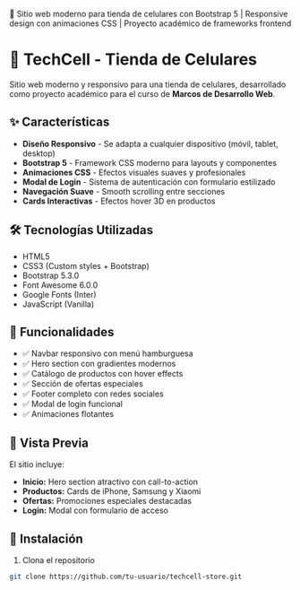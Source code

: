 🚀 Sitio web moderno para tienda de celulares con Bootstrap 5 | Responsive design con animaciones CSS | Proyecto académico de frameworks frontend

# 📱 TechCell - Tienda de Celulares

Sitio web moderno y responsivo para una tienda de celulares, desarrollado como proyecto académico para el curso de **Marcos de Desarrollo Web**.

## ✨ Características

- **Diseño Responsivo** - Se adapta a cualquier dispositivo (móvil, tablet, desktop)
- **Bootstrap 5** - Framework CSS moderno para layouts y componentes
- **Animaciones CSS** - Efectos visuales suaves y profesionales
- **Modal de Login** - Sistema de autenticación con formulario estilizado
- **Navegación Suave** - Smooth scrolling entre secciones
- **Cards Interactivas** - Efectos hover 3D en productos

## 🛠️ Tecnologías Utilizadas

- HTML5
- CSS3 (Custom styles + Bootstrap)
- Bootstrap 5.3.0
- Font Awesome 6.0.0
- Google Fonts (Inter)
- JavaScript (Vanilla)

## 🎯 Funcionalidades

- ✅ Navbar responsivo con menú hamburguesa
- ✅ Hero section con gradientes modernos
- ✅ Catálogo de productos con hover effects
- ✅ Sección de ofertas especiales
- ✅ Footer completo con redes sociales
- ✅ Modal de login funcional
- ✅ Animaciones flotantes

## 📱 Vista Previa

El sitio incluye:
- **Inicio:** Hero section atractivo con call-to-action
- **Productos:** Cards de iPhone, Samsung y Xiaomi
- **Ofertas:** Promociones especiales destacadas
- **Login:** Modal con formulario de acceso

## 🚀 Instalación

1. Clona el repositorio
```bash
git clone https://github.com/tu-usuario/techcell-store.git
